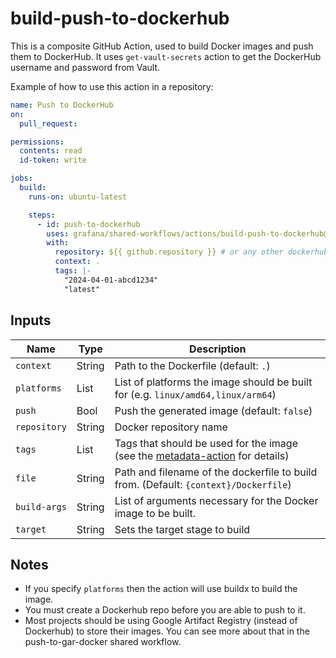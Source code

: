 # build-push-to-dockerhub

This is a composite GitHub Action, used to build Docker images and push them to DockerHub.
It uses `get-vault-secrets` action to get the DockerHub username and password from Vault.

Example of how to use this action in a repository:

```yaml
name: Push to DockerHub
on:
  pull_request:

permissions:
  contents: read
  id-token: write

jobs:
  build:
    runs-on: ubuntu-latest

    steps:
      - id: push-to-dockerhub
        uses: grafana/shared-workflows/actions/build-push-to-dockerhub@main
        with:
          repository: ${{ github.repository }} # or any other dockerhub repository
          context: .
          tags: |-
            "2024-04-01-abcd1234"
            "latest"
```

## Inputs

| Name         | Type   | Description                                                                          |
| ------------ | ------ | ------------------------------------------------------------------------------------ |
| `context`    | String | Path to the Dockerfile (default: `.`)                                                |
| `platforms`  | List   | List of platforms the image should be built for (e.g. `linux/amd64,linux/arm64`)     |
| `push`       | Bool   | Push the generated image (default: `false`)                                          |
| `repository` | String | Docker repository name                                                               |
| `tags`       | List   | Tags that should be used for the image (see the [metadata-action][mda] for details)  |
| `file`       | String | Path and filename of the dockerfile to build from. (Default: `{context}/Dockerfile`) |
| `build-args` | String | List of arguments necessary for the Docker image to be built.                        |
| `target`     | String | Sets the target stage to build                                                       |

[mda]: https://github.com/docker/metadata-action?tab=readme-ov-file#tags-input

## Notes

- If you specify `platforms` then the action will use buildx to build the image.
- You must create a Dockerhub repo before you are able to push to it.
- Most projects should be using Google Artifact Registry (instead of Dockerhub) to store their images. You can see more about that in the push-to-gar-docker shared workflow.
